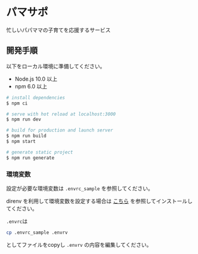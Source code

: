 # パマサポ

忙しいパパママの子育てを応援するサービス

## 開発手順

以下をローカル環境に準備してください。

* Node.js 10.0 以上
* npm 6.0 以上

``` bash
# install dependencies
$ npm ci

# serve with hot reload at localhost:3000
$ npm run dev

# build for production and launch server
$ npm run build
$ npm start

# generate static project
$ npm run generate
```

### 環境変数
設定が必要な環境変数は `.envrc_sample` を参照してください。

direnv を利用して環境変数を設定する場合は [こちら](https://github.com/direnv/direnv "direnv") 
を参照してインストールしてください。

`.envrc`は
```bash
cp .envrc_sample .envrv
```
としてファイルをcopyし `.envrv` の内容を編集してください。
